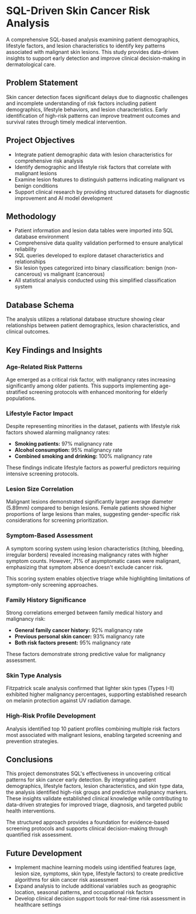 # SQL-Driven Skin Cancer Risk Analysis

A comprehensive SQL-based analysis examining patient demographics, lifestyle factors, and lesion characteristics to identify key patterns associated with malignant skin lesions. This study provides data-driven insights to support early detection and improve clinical decision-making in dermatological care.

## Problem Statement
Skin cancer detection faces significant delays due to diagnostic challenges and incomplete understanding of risk factors including patient demographics, lifestyle behaviors, and lesion characteristics. Early identification of high-risk patterns can improve treatment outcomes and survival rates through timely medical intervention.

## Project Objectives
- Integrate patient demographic data with lesion characteristics for comprehensive risk analysis
- Identify demographic and lifestyle risk factors that correlate with malignant lesions
- Examine lesion features to distinguish patterns indicating malignant vs benign conditions
- Support clinical research by providing structured datasets for diagnostic improvement and AI model development

## Methodology
- Patient information and lesion data tables were imported into SQL database environment
- Comprehensive data quality validation performed to ensure analytical reliability
- SQL queries developed to explore dataset characteristics and relationships
- Six lesion types categorized into binary classification: benign (non-cancerous) vs malignant (cancerous)
- All statistical analysis conducted using this simplified classification system



## Database Schema
The analysis utilizes a relational database structure showing clear relationships between patient demographics, lesion characteristics, and clinical outcomes.



## Key Findings and Insights

### Age-Related Risk Patterns
Age emerged as a critical risk factor, with malignancy rates increasing significantly among older patients. This supports implementing age-stratified screening protocols with enhanced monitoring for elderly populations.



### Lifestyle Factor Impact
Despite representing minorities in the dataset, patients with lifestyle risk factors showed alarming malignancy rates:
- **Smoking patients:** 97% malignancy rate
- **Alcohol consumption:** 95% malignancy rate  
- **Combined smoking and drinking:** 100% malignancy rate

These findings indicate lifestyle factors as powerful predictors requiring intensive screening protocols.


### Lesion Size Correlation
Malignant lesions demonstrated significantly larger average diameter (5.89mm) compared to benign lesions. Female patients showed higher proportions of large lesions than males, suggesting gender-specific risk considerations for screening prioritization.


### Symptom-Based Assessment
A symptom scoring system using lesion characteristics (itching, bleeding, irregular borders) revealed increasing malignancy rates with higher symptom counts. However, 71% of asymptomatic cases were malignant, emphasizing that symptom absence doesn't exclude cancer risk.

This scoring system enables objective triage while highlighting limitations of symptom-only screening approaches.



### Family History Significance
Strong correlations emerged between family medical history and malignancy risk:
- **General family cancer history:** 92% malignancy rate
- **Previous personal skin cancer:** 93% malignancy rate
- **Both risk factors present:** 95% malignancy rate

These factors demonstrate strong predictive value for malignancy assessment.



### Skin Type Analysis
Fitzpatrick scale analysis confirmed that lighter skin types (Types I-II) exhibited higher malignancy percentages, supporting established research on melanin protection against UV radiation damage.


### High-Risk Profile Development
Analysis identified top 10 patient profiles combining multiple risk factors most associated with malignant lesions, enabling targeted screening and prevention strategies.



## Conclusions
This project demonstrates SQL's effectiveness in uncovering critical patterns for skin cancer early detection. By integrating patient demographics, lifestyle factors, lesion characteristics, and skin type data, the analysis identified high-risk groups and predictive malignancy markers. These insights validate established clinical knowledge while contributing to data-driven strategies for improved triage, diagnosis, and targeted public health interventions.

The structured approach provides a foundation for evidence-based screening protocols and supports clinical decision-making through quantified risk assessment.

## Future Development
- Implement machine learning models using identified features (age, lesion size, symptoms, skin type, lifestyle factors) to create predictive algorithms for skin cancer risk assessment
- Expand analysis to include additional variables such as geographic location, seasonal patterns, and occupational risk factors
- Develop clinical decision support tools for real-time risk assessment in healthcare settings

